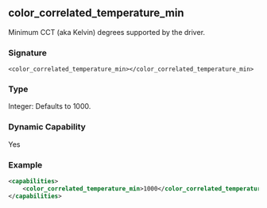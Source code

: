 ## color\_correlated\_temperature\_min

Minimum CCT (aka Kelvin) degrees supported by the driver.


### Signature

`<color_correlated_temperature_min></color_correlated_temperature_min>`


### Type

Integer: Defaults to 1000.

### Dynamic Capability

Yes

### Example

```xml
<capabilities>
    <color_correlated_temperature_min>1000</color_correlated_temperature_min>
</capabilities>
```

